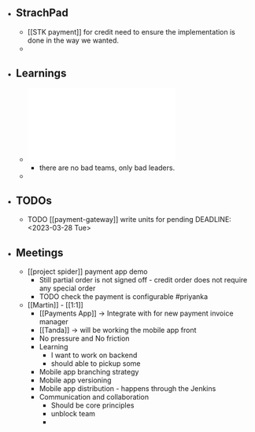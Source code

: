 - ## StrachPad
	- [[STK payment]] for credit need to ensure the implementation is done in the way we wanted.
	-
- ## Learnings
	- ![How to effectively lead an inexperienced team of junior developers (7).pdf](../assets/How_to_effectively_lead_an_inexperienced_team_of_junior_developers_(7)_1679986658589_0.pdf)
		- there are no bad teams, only bad leaders.
	-
- ## TODOs
	- TODO [[payment-gateway]] write units for pending
	  DEADLINE: <2023-03-28 Tue>
- ## Meetings
	- [[project spider]] payment app demo
		- Still partial order is not signed off - credit order does not require any special order
		- TODO check the payment is configurable #priyanka
	- [[Martin]] - [[1:1]]
		- [[Payments App]] -> Integrate with for new payment invoice manager
		- [[Tanda]] -> will be working the mobile app front
		- No pressure and No friction
		- Learning
			- I want to work on backend
			- should able to pickup some
		- Mobile app branching strategy
		- Mobile app versioning
		- Mobile app distribution - happens through the Jenkins
		- Communication and collaboration
			- Should be core principles
			- unblock team
			-